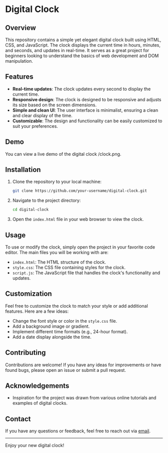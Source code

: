 # Digital Clock

## Overview

This repository contains a simple yet elegant digital clock built using HTML, CSS, and JavaScript. The clock displays the current time in hours, minutes, and seconds, and updates in real-time. It serves as a great project for beginners looking to understand the basics of web development and DOM manipulation.

## Features

- **Real-time updates**: The clock updates every second to display the current time.
- **Responsive design**: The clock is designed to be responsive and adjusts its size based on the screen dimensions.
- **Simple and clean UI**: The user interface is minimalist, ensuring a clean and clear display of the time.
- **Customizable**: The design and functionality can be easily customized to suit your preferences.

## Demo

You can view a live demo of the digital clock /clock.png.

## Installation

1. Clone the repository to your local machine:
    ```bash
    git clone https://github.com/your-username/digital-clock.git
    ```
2. Navigate to the project directory:
    ```bash
    cd digital-clock
    ```
3. Open the `index.html` file in your web browser to view the clock.

## Usage

To use or modify the clock, simply open the project in your favorite code editor. The main files you will be working with are:

- `index.html`: The HTML structure of the clock.
- `style.css`: The CSS file containing styles for the clock.
- `script.js`: The JavaScript file that handles the clock's functionality and updates.

## Customization

Feel free to customize the clock to match your style or add additional features. Here are a few ideas:
- Change the font style or color in the `style.css` file.
- Add a background image or gradient.
- Implement different time formats (e.g., 24-hour format).
- Add a date display alongside the time.

## Contributing

Contributions are welcome! If you have any ideas for improvements or have found bugs, please open an issue or submit a pull request.

## Acknowledgements

- Inspiration for the project was drawn from various online tutorials and examples of digital clocks.

## Contact

If you have any questions or feedback, feel free to reach out via [email](mailto:kpsitmail007@gmail.com).

---

Enjoy your new digital clock!
